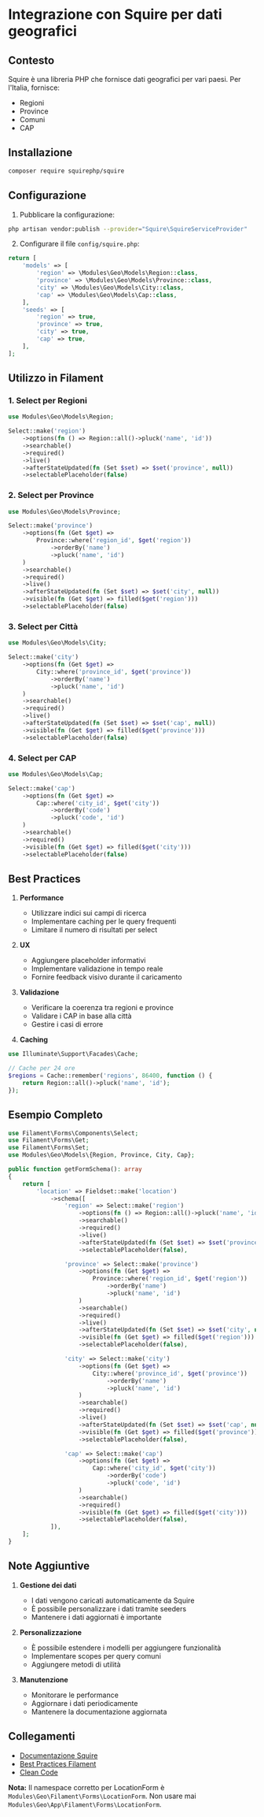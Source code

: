 # Integrazione con Squire per dati geografici

## Contesto
Squire è una libreria PHP che fornisce dati geografici per vari paesi. Per l'Italia, fornisce:
- Regioni
- Province
- Comuni
- CAP

## Installazione
```bash
composer require squirephp/squire
```

## Configurazione
1. Pubblicare la configurazione:
```bash
php artisan vendor:publish --provider="Squire\SquireServiceProvider"
```

2. Configurare il file `config/squire.php`:
```php
return [
    'models' => [
        'region' => \Modules\Geo\Models\Region::class,
        'province' => \Modules\Geo\Models\Province::class,
        'city' => \Modules\Geo\Models\City::class,
        'cap' => \Modules\Geo\Models\Cap::class,
    ],
    'seeds' => [
        'region' => true,
        'province' => true,
        'city' => true,
        'cap' => true,
    ],
];
```

## Utilizzo in Filament

### 1. Select per Regioni
```php
use Modules\Geo\Models\Region;

Select::make('region')
    ->options(fn () => Region::all()->pluck('name', 'id'))
    ->searchable()
    ->required()
    ->live()
    ->afterStateUpdated(fn (Set $set) => $set('province', null))
    ->selectablePlaceholder(false)
```

### 2. Select per Province
```php
use Modules\Geo\Models\Province;

Select::make('province')
    ->options(fn (Get $get) => 
        Province::where('region_id', $get('region'))
            ->orderBy('name')
            ->pluck('name', 'id')
    )
    ->searchable()
    ->required()
    ->live()
    ->afterStateUpdated(fn (Set $set) => $set('city', null))
    ->visible(fn (Get $get) => filled($get('region')))
    ->selectablePlaceholder(false)
```

### 3. Select per Città
```php
use Modules\Geo\Models\City;

Select::make('city')
    ->options(fn (Get $get) => 
        City::where('province_id', $get('province'))
            ->orderBy('name')
            ->pluck('name', 'id')
    )
    ->searchable()
    ->required()
    ->live()
    ->afterStateUpdated(fn (Set $set) => $set('cap', null))
    ->visible(fn (Get $get) => filled($get('province')))
    ->selectablePlaceholder(false)
```

### 4. Select per CAP
```php
use Modules\Geo\Models\Cap;

Select::make('cap')
    ->options(fn (Get $get) => 
        Cap::where('city_id', $get('city'))
            ->orderBy('code')
            ->pluck('code', 'id')
    )
    ->searchable()
    ->required()
    ->visible(fn (Get $get) => filled($get('city')))
    ->selectablePlaceholder(false)
```

## Best Practices

1. **Performance**
   - Utilizzare indici sui campi di ricerca
   - Implementare caching per le query frequenti
   - Limitare il numero di risultati per select

2. **UX**
   - Aggiungere placeholder informativi
   - Implementare validazione in tempo reale
   - Fornire feedback visivo durante il caricamento

3. **Validazione**
   - Verificare la coerenza tra regioni e province
   - Validare i CAP in base alla città
   - Gestire i casi di errore

4. **Caching**
```php
use Illuminate\Support\Facades\Cache;

// Cache per 24 ore
$regions = Cache::remember('regions', 86400, function () {
    return Region::all()->pluck('name', 'id');
});
```

## Esempio Completo

```php
use Filament\Forms\Components\Select;
use Filament\Forms\Get;
use Filament\Forms\Set;
use Modules\Geo\Models\{Region, Province, City, Cap};

public function getFormSchema(): array
{
    return [
        'location' => Fieldset::make('location')
            ->schema([
                'region' => Select::make('region')
                    ->options(fn () => Region::all()->pluck('name', 'id'))
                    ->searchable()
                    ->required()
                    ->live()
                    ->afterStateUpdated(fn (Set $set) => $set('province', null))
                    ->selectablePlaceholder(false),

                'province' => Select::make('province')
                    ->options(fn (Get $get) => 
                        Province::where('region_id', $get('region'))
                            ->orderBy('name')
                            ->pluck('name', 'id')
                    )
                    ->searchable()
                    ->required()
                    ->live()
                    ->afterStateUpdated(fn (Set $set) => $set('city', null))
                    ->visible(fn (Get $get) => filled($get('region')))
                    ->selectablePlaceholder(false),

                'city' => Select::make('city')
                    ->options(fn (Get $get) => 
                        City::where('province_id', $get('province'))
                            ->orderBy('name')
                            ->pluck('name', 'id')
                    )
                    ->searchable()
                    ->required()
                    ->live()
                    ->afterStateUpdated(fn (Set $set) => $set('cap', null))
                    ->visible(fn (Get $get) => filled($get('province')))
                    ->selectablePlaceholder(false),

                'cap' => Select::make('cap')
                    ->options(fn (Get $get) => 
                        Cap::where('city_id', $get('city'))
                            ->orderBy('code')
                            ->pluck('code', 'id')
                    )
                    ->searchable()
                    ->required()
                    ->visible(fn (Get $get) => filled($get('city')))
                    ->selectablePlaceholder(false),
            ]),
    ];
}
```

## Note Aggiuntive

1. **Gestione dei dati**
   - I dati vengono caricati automaticamente da Squire
   - È possibile personalizzare i dati tramite seeders
   - Mantenere i dati aggiornati è importante

2. **Personalizzazione**
   - È possibile estendere i modelli per aggiungere funzionalità
   - Implementare scopes per query comuni
   - Aggiungere metodi di utilità

3. **Manutenzione**
   - Monitorare le performance
   - Aggiornare i dati periodicamente
   - Mantenere la documentazione aggiornata

## Collegamenti
- [Documentazione Squire](https://github.com/squirephp/squire)
- [Best Practices Filament](../../../project_docs/filament-best-practices.md)
- [Clean Code](../../../project_docs/clean-code.md)

**Nota:** Il namespace corretto per LocationForm è `Modules\Geo\Filament\Forms\LocationForm`. Non usare mai `Modules\Geo\App\Filament\Forms\LocationForm`. 